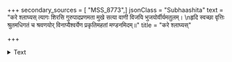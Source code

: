 +++
secondary_sources = [ "MSS_8773",]
jsonClass = "Subhaashita"
text = "करे श्लाघ्यस् त्यागः शिरसि गुरुपादप्रणमता मुखे सत्या वाणी विजयि भुजयोर्वीर्यमतुलम्।  \nहृदि स्वच्छा वृत्तिः श्रुतमधिगतं च श्रवणयोर् विनाप्यैश्वर्येण प्रकृतिमहतां मण्डनमिदम्॥"
title = "करे श्लाघ्यस्"

+++

<details><summary>Text</summary>

करे श्लाघ्यस् त्यागः शिरसि गुरुपादप्रणमता मुखे सत्या वाणी विजयि भुजयोर्वीर्यमतुलम्।  
हृदि स्वच्छा वृत्तिः श्रुतमधिगतं च श्रवणयोर् विनाप्यैश्वर्येण प्रकृतिमहतां मण्डनमिदम्॥
</details>
